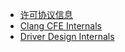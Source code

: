 
* [许可协议信息](LICENSE.txt.md)
* [Clang CFE Internals](docs/clang_cfe_internals_manual.md)
* [Driver Design Internals](docs/driver_design_and_internals.md)
